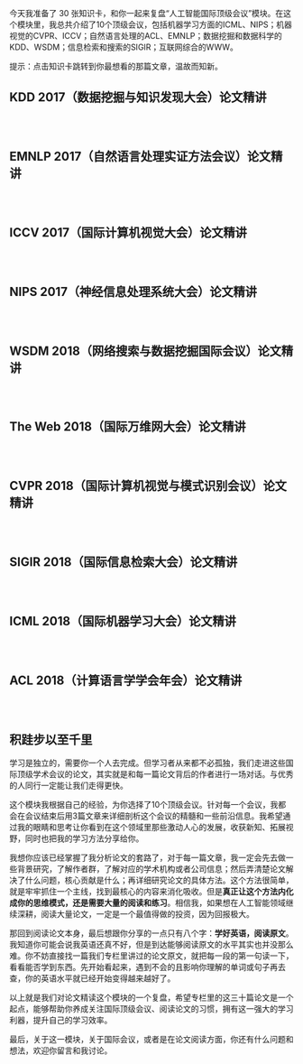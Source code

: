 
今天我准备了 30 张知识卡，和你一起来复盘“人工智能国际顶级会议”模块。在这个模块里，我总共介绍了10个顶级会议，包括机器学习方面的ICML、NIPS；机器视觉的CVPR、ICCV；自然语言处理的ACL、EMNLP；数据挖掘和数据科学的KDD、WSDM；信息检索和搜索的SIGIR；互联网综合的WWW。

提示：点击知识卡跳转到你最想看的那篇文章，温故而知新。

## KDD 2017（数据挖掘与知识发现大会）论文精讲

[<img src="https://static001.geekbang.org/resource/image/10/06/10cb191bddde32920cfb9d48971ce806.jpg" alt="" />](https://time.geekbang.org/column/article/159)

[<img src="https://static001.geekbang.org/resource/image/b7/cc/b77e0dd9b5422fc483605dfa18519fcc.jpg" alt="" />](https://time.geekbang.org/column/article/391)

[<img src="https://static001.geekbang.org/resource/image/6e/42/6edea80c0a378d8e4a8196aa3cb34942.jpg" alt="" />](https://time.geekbang.org/column/article/394)

## EMNLP 2017（自然语言处理实证方法会议）论文精讲

[<img src="https://static001.geekbang.org/resource/image/99/0c/998b153a3e799873d0a74490b073170c.jpg" alt="" />](https://time.geekbang.org/column/article/397)

[<img src="https://static001.geekbang.org/resource/image/32/d5/32bbe7013a33e4e6f4902e465104edd5.jpg" alt="" />](https://time.geekbang.org/column/article/658)

[<img src="https://static001.geekbang.org/resource/image/76/3b/767fc3b2298a9705c7b2f731c7b12f3b.jpg" alt="" />](https://time.geekbang.org/column/article/661)

## ICCV 2017（国际计算机视觉大会）论文精讲

[<img src="https://static001.geekbang.org/resource/image/55/38/55eb3ea8693c70200aafd3f5f4277038.jpg" alt="" />](https://time.geekbang.org/column/article/2681)

[<img src="https://static001.geekbang.org/resource/image/fb/2f/fbb4b50ec209879b3d1e1da5a426212f.jpg" alt="" />](https://time.geekbang.org/column/article/2717)

[<img src="https://static001.geekbang.org/resource/image/e2/03/e2bd4edfd5d3cc2b818d9e371584fe03.jpg" alt="" />](https://time.geekbang.org/column/article/2782)

## NIPS 2017（神经信息处理系统大会）论文精讲

[<img src="https://static001.geekbang.org/resource/image/61/2c/617ffdf73e8f41a36a11ac5ea5f0862c.jpg" alt="" />](https://time.geekbang.org/column/article/2868)

[<img src="https://static001.geekbang.org/resource/image/11/27/115484986db70b94b363237a09d3d227.jpg" alt="" />](https://time.geekbang.org/column/article/2941)

[<img src="https://static001.geekbang.org/resource/image/28/2a/2811bcf14a2e16759d6afaa8e15dcc2a.jpg" alt="" />](https://time.geekbang.org/column/article/3211)

## WSDM 2018（网络搜索与数据挖掘国际会议）论文精讲

[<img src="https://static001.geekbang.org/resource/image/80/ae/809abe856cc2482c2b8f80728dda82ae.jpg" alt="" />](https://time.geekbang.org/column/article/3946)

[<img src="https://static001.geekbang.org/resource/image/5b/ec/5b47edfe3db4fec97e5b1975bdc983ec.jpg" alt="" />](https://time.geekbang.org/column/article/3961)

[<img src="https://static001.geekbang.org/resource/image/e6/d5/e6d5f263155a9d7e8a964516dedfa4d5.jpg" alt="" />](https://time.geekbang.org/column/article/4024)

## The Web 2018（国际万维网大会）论文精讲

[<img src="https://static001.geekbang.org/resource/image/40/f7/40c75bfcf277690085923effd015e1f7.jpg" alt="" />](https://time.geekbang.org/column/article/8106)

[<img src="https://static001.geekbang.org/resource/image/7d/95/7d273597ba638065e3b1286e07a4e495.jpg" alt="" />](https://time.geekbang.org/column/article/8234)

[<img src="https://static001.geekbang.org/resource/image/80/9d/80b6558a51f71d7fc5eda9b3a31f5a9d.jpg" alt="" />](https://time.geekbang.org/column/article/8293)

## CVPR 2018（国际计算机视觉与模式识别会议）论文精讲

[<img src="https://static001.geekbang.org/resource/image/45/86/45b1fa4c83680b7be3e2247298a33086.jpg" alt="" />](https://time.geekbang.org/column/article/12010)

[<img src="https://static001.geekbang.org/resource/image/ab/75/ab3714f22d7729600aaaa2fff2c8fa75.jpg" alt="" />](https://time.geekbang.org/column/article/12100)

[<img src="https://static001.geekbang.org/resource/image/a8/9b/a867d7e402b26eef0ac152e24dc90a9b.jpg" alt="" />](https://time.geekbang.org/column/article/12190)

## SIGIR 2018（国际信息检索大会）论文精讲

[<img src="https://static001.geekbang.org/resource/image/e9/ba/e9384d0b367a2a54570b345acd7bf2ba.jpg" alt="" />](https://time.geekbang.org/column/article/11367)

[<img src="https://static001.geekbang.org/resource/image/11/13/11039fa5ef4bae821c3b0e2313195f13.jpg" alt="" />](https://time.geekbang.org/column/article/11636)

[<img src="https://static001.geekbang.org/resource/image/c2/dc/c21379bb9909723a3f1df50aa33fd9dc.jpg" alt="" />](https://time.geekbang.org/column/article/11851)

## ICML 2018（国际机器学习大会）论文精讲

[<img src="https://static001.geekbang.org/resource/image/6a/80/6aa4bbbe32cd70673416c1cd31705280.jpg" alt="" />](https://time.geekbang.org/column/article/12443)

[<img src="https://static001.geekbang.org/resource/image/d3/6b/d3bffb14410259a1ca768447bd41f36b.jpg" alt="" />](https://time.geekbang.org/column/article/12648)

[<img src="https://static001.geekbang.org/resource/image/09/2e/09dadd6ef090c20da82ba628caf5f52e.jpg" alt="" />](https://time.geekbang.org/column/article/12834)

## ACL 2018（计算语言学学会年会）论文精讲

[<img src="https://static001.geekbang.org/resource/image/ad/4f/adc4f44971972753870205b15016244f.jpg" alt="" />](http://uhttps://time.geekbang.org/column/article/13014)

[<img src="https://static001.geekbang.org/resource/image/7c/77/7c2fca243d7761290af3286f7f20fa77.jpg" alt="" />](https://time.geekbang.org/column/article/13193)

[<img src="https://static001.geekbang.org/resource/image/80/fd/8093da74b265592edd46f74dcb8f53fd.jpg" alt="" />](https://time.geekbang.org/column/article/13276)

## 积跬步以至千里

学习是独立的，需要你一个人去完成。但学习者从来都不必孤独，我们走进这些国际顶级学术会议的论文，其实就是和每一篇论文背后的作者进行一场对话。与优秀的人同行一定能让我们走得更快。

这个模块我根据自己的经验，为你选择了10个顶级会议。针对每一个会议，我都会在会议结束后用3篇文章来详细剖析这个会议的精髓和一些前沿信息。我希望通过我的眼睛和思考让你看到在这个领域里那些激动人心的发展，收获新知、拓展视野，同时也把我的学习方法分享给你。

我想你应该已经掌握了我分析论文的套路了，对于每一篇文章，我一定会先去做一些背景研究，了解作者群，了解对应的学术机构或者公司信息；然后弄清楚论文解决了什么问题，核心贡献是什么；再详细研究论文的具体方法。这个方法很简单，就是牢牢抓住一个主线，找到最核心的内容来消化吸收。但是**真正让这个方法内化成你的思维模式，还是需要大量的阅读和练习**。相信我，如果想在人工智能领域继续深耕，阅读大量论文，一定是一个最值得做的投资，因为回报极大。

那回到阅读论文本身，最后想跟你分享的一点只有八个字：**学好英语，阅读原文**。我知道你可能会说我英语还真不好，但是到达能够阅读原文的水平其实也并没那么难。你不妨直接找一篇我们专栏里讲过的论文原文，就把每一段的第一句读一下，看看能否学到东西。先开始看起来，遇到不会的且影响你理解的单词或句子再去查，你的英语水平就已经开始变得越来越好了。

以上就是我们对论文精读这个模块的一个复盘，希望专栏里的这三十篇论文是一个起点，能够帮助你养成关注国际顶级会议、阅读论文的习惯，拥有这一强大的学习利器，提升自己的学习效率。

最后，关于这一模块，关于国际会议，或者是在论文阅读方面，你还有什么问题和想法，欢迎你留言和我讨论。


